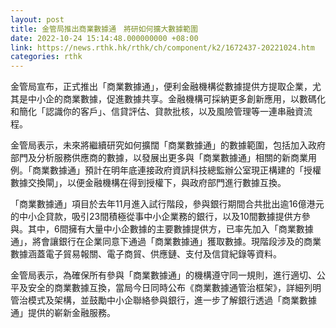 ```yaml
---
layout: post
title: 金管局推出商業數據通　將研如何擴大數據範圍
date: 2022-10-24 15:14:48.000000000 +08:00
link: https://news.rthk.hk/rthk/ch/component/k2/1672437-20221024.htm
categories: rthk
---
```


金管局宣布，正式推出「商業數據通」，便利金融機構從數據提供方提取企業，尤其是中小企的商業數據，促進數據共享。金融機構可採納更多創新應用，以數碼化和簡化「認識你的客戶」、信貸評估、貸款批核，以及風險管理等一連串融資流程。

金管局表示，未來將繼續研究如何擴闊「商業數據通」的數據範圍，包括加入政府部門及分析服務供應商的數據，以發展出更多與「商業數據通」相關的新商業用例。「商業數據通」預計在明年底連接政府資訊科技總監辦公室現正構建的「授權數據交換閘」，以便金融機構在得到授權下，與政府部門進行數據互換。

「商業數據通」項目於去年11月進入試行階段，參與銀行期間合共批出逾16億港元的中小企貸款，吸引23間積極從事中小企業務的銀行，以及10間數據提供方參與。其中，6間擁有大量中小企數據的主要數據提供方，已率先加入「商業數據通」，將會讓銀行在企業同意下通過「商業數據通」獲取數據。現階段涉及的商業數據涵蓋電子貿易報關、電子商貿、供應鏈、支付及信貸紀錄等資料。

金管局表示，為確保所有參與「商業數據通」的機構遵守同一規則，進行適切、公平及安全的商業數據互換，當局今日同時公布《商業數據通管治框架》，詳細列明管治模式及架構，並鼓勵中小企聯絡參與銀行，進一步了解銀行透過「商業數據通」提供的嶄新金融服務。
